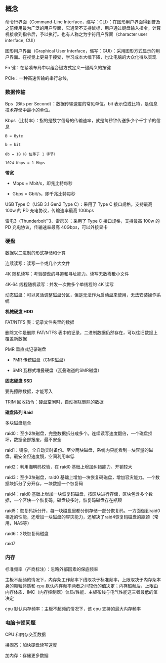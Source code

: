 
## 概念

命令行界面（Command-Line Interface，缩写：CLI）：在图形用户界面得到普及之前使用最为广泛的用户界面，它通常不支持鼠标，用户通过键盘输入指令，计算机接收到指令后，予以执行。也有人称之为字符用户界面（character user interface, CUI）

图形用户界面（Graphical User Interface，缩写：GUI）：采用图形方式显示的用户界面。在视觉上更易于接受，学习成本大幅下降，也让电脑的大众化得以实现

Fn 键：在紧凑布局中以组合键方式定义一键两义的按键

PCIe：一种高速传输的串行总线，

### 数据传输

Bps（Bits per Second）：数据传输速度的常见单位。bit 表示位或比特，是信息技术存储中最小的单位。

Kbps（比特率）：指的是数字信号的传输速率，就是每秒钟传送多少个千字节的信息

```
B = Byte

b = bit

8b = 1B（8 位等于 1 字节）

1024 Kbps = 1 Mbps
```

**带宽**

- Mbps = Mbit/s，即兆比特每秒

- Gbps = Gbit/s，即千兆比特每秒

USB Type C（USB 3.1 Gen2 Type C）：采用了 Type C 接口规格，支持最高 100w 的 PD 充电协议，传输速率最高 10Gbps

雷电3（Thunderbolt™3、雷雳3）：采用了 Type C 接口规格，支持最高 100w 的 PD 充电协议，传输速率最高 40Gbps，可以外接显卡

### 硬盘

数据以二进制的形式存储和计算

连续读写：读写一个或几个大文件

4K 随机读写：考验硬盘的寻道和寻址能力。读写无数零散小文件

4K-64 线程随机读写：并发一次做多个单线程的 4K 读写

动态磁盘：可以灵活调整磁盘分区，但是无法作为启动盘来使用，无法安装操作系统

**机械硬盘 HDD**

FAT/NTFS 表：记录文件夹里的数据

删除文件是删除 FAT/NTFS 表中的记录，二进制数据仍然存在，可以往旧数据上覆盖新数据

PMR 垂直式记录磁盘

- PMR 传统磁盘（CMR磁盘）

- SMR 瓦楞式堆叠硬盘（瓦叠磁道的SMR磁盘）

**固态硬盘 SSD**

要先擦除数据，才能写入

TRIM 回收指令：硬盘空闲时，自动擦除删除的数据

**磁盘阵列 Raid**

多块磁盘组合

raid0：至少2块磁盘，完整数据拆分成多个。连续读写速度翻倍，一个磁盘损坏，数据全部报废，最不安全

raid1：镜像，全自动实时备份。至少两块磁盘，系统内只能看到一块容量的磁盘。最安全但速度慢，空间利用率低

raid2：利用海明码校验，在 raid0 基础上增加纠错能力。开销较大

raid3：至少3块磁盘，raid0 基础上增加一块恢复码磁盘，增加容灾能力。一个数据块拆分了分开存，一块数据一个恢复码

raid4：raid0 基础上增加一块恢复码磁盘，按区块进行存储，区块包含多个数据，一个区块一个恢复码。磁盘较多时，恢复码磁盘存在瓶颈

raid5：恢复码拆分开，每一块磁盘里都分别存储一部分恢复码。一方面做到raid0相近的性能，还增加一块磁盘的容灾能力，还解决了raid4恢复码磁盘的瓶颈（常用，NAS等）

raid6：2块恢复码磁盘

raid7

### 内存

标准频率（产商标注）：忽略外部因素的保底频率

主板不超频的情况下，内存条工作频率下线取决于标准频率，上限取决于内存条本身的颗粒体质和 cpu 默认内存频率两者之间较低的值决定；内存超频后，上限由内存体质、IMC（内存控制器）体质/性能、主板布线与电气性能这三者最低的值决定

cpu 默认内存频率：主板不超频的情况下，该 cpu 支持的最大内存频率

### 电脑卡顿问题

CPU 和内存交互数据

换固态：加快硬盘读写速度

加内存：存储更多数据

